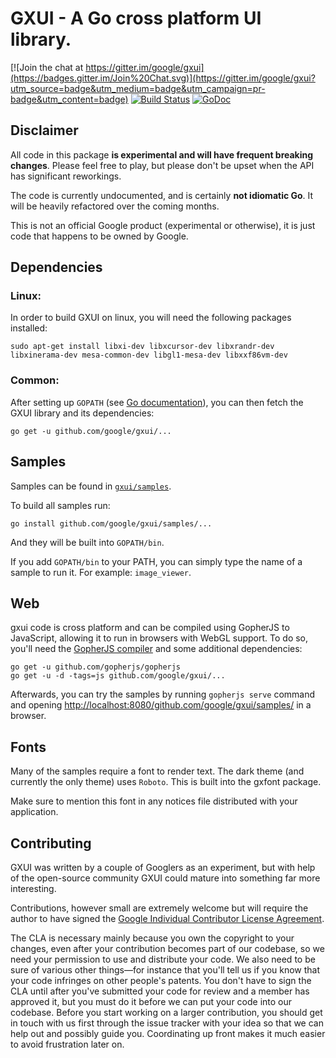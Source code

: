 GXUI - A Go cross platform UI library.
=======

[![Join the chat at https://gitter.im/google/gxui](https://badges.gitter.im/Join%20Chat.svg)](https://gitter.im/google/gxui?utm_source=badge&utm_medium=badge&utm_campaign=pr-badge&utm_content=badge) [![Build Status](https://travis-ci.org/google/gxui.svg?branch=master)](https://travis-ci.org/google/gxui) [![GoDoc](https://godoc.org/github.com/google/gxui?status.svg)](https://godoc.org/github.com/google/gxui)

Disclaimer
---
All code in this package **is experimental and will have frequent breaking
changes**. Please feel free to play, but please don't be upset when the API has significant reworkings.

The code is currently undocumented, and is certainly **not idiomatic Go**. It will be heavily refactored over the coming months.

This is not an official Google product (experimental or otherwise), it is just code that happens to be owned by Google.

Dependencies
---

### Linux:

In order to build GXUI on linux, you will need the following packages installed:

    sudo apt-get install libxi-dev libxcursor-dev libxrandr-dev libxinerama-dev mesa-common-dev libgl1-mesa-dev libxxf86vm-dev

### Common:

After setting up ```GOPATH``` (see [Go documentation](https://golang.org/doc/code.html)), you can then fetch the GXUI library and its dependencies:

    go get -u github.com/google/gxui/...

Samples
---
Samples can be found in [`gxui/samples`](https://github.com/google/gxui/tree/master/samples).

To build all samples run:

    go install github.com/google/gxui/samples/...

And they will be built into ```GOPATH/bin```.

If you add ```GOPATH/bin``` to your PATH, you can simply type the name of a sample to run it. For example: ```image_viewer```.

Web
---

gxui code is cross platform and can be compiled using GopherJS to JavaScript, allowing it to run in browsers with WebGL support. To do so, you'll need the [GopherJS compiler](https://github.com/gopherjs/gopherjs) and some additional dependencies:

    go get -u github.com/gopherjs/gopherjs
    go get -u -d -tags=js github.com/google/gxui/...
    
Afterwards, you can try the samples by running `gopherjs serve` command and opening <http://localhost:8080/github.com/google/gxui/samples/> in a browser.

Fonts
---
Many of the samples require a font to render text. The dark theme (and currently the only theme) uses `Roboto`.
This is built into the gxfont package.

Make sure to mention this font in any notices file distributed with your application.

Contributing
---
GXUI was written by a couple of Googlers as an experiment, but with help of the open-source community GXUI could mature into something far more interesting.

Contributions, however small are extremely welcome but will require the author to have signed the [Google Individual Contributor License Agreement](https://developers.google.com/open-source/cla/individual?csw=1).

The CLA is necessary mainly because you own the copyright to your changes, even after your contribution becomes part of our codebase, so we need your permission to use and distribute your code. We also need to be sure of various other things—for instance that you'll tell us if you know that your code infringes on other people's patents. You don't have to sign the CLA until after you've submitted your code for review and a member has approved it, but you must do it before we can put your code into our codebase. Before you start working on a larger contribution, you should get in touch with us first through the issue tracker with your idea so that we can help out and possibly guide you. Coordinating up front makes it much easier to avoid frustration later on.
